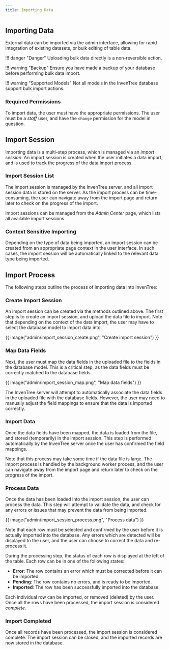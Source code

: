 ```yaml
---
title: Importing Data
---
```


## Importing Data

External data can be imported via the admin interface, allowing for rapid integration of existing datasets, or bulk editing of table data.

!!! danger "Danger"
    Uploading bulk data directly is a non-reversible action.

!!! warning "Backup"
    Ensure you have made a backup of your database before performing bulk data import.

!!! warning "Supported Models"
    Not all models in the InvenTree database support bulk import actions.

### Required Permissions

To import data, the user must have the appropriate permissions. The user must be a *staff* user, and have the `change` permission for the model in question.

## Import Session

Importing data is a multi-step process, which is managed via an *import session*. An import session is created when the user initiates a data import, and is used to track the progress of the data import process.

### Import Session List

The import session is managed by the InvenTree server, and all import session data is stored on the server. As the import process can be time-consuming, the user can navigate away from the import page and return later to check on the progress of the import.

Import sessions can be managed from the *Admin Center* page, which lists all available import sessions

### Context Sensitive Importing

Depending on the type of data being imported, an import session can be created from an appropriate page context in the user interface. In such cases, the import session will be automatically linked to the relevant data type being imported.

## Import Process

The following steps outline the process of importing data into InvenTree:

### Create Import Session

An import session can be created via the methods outlined above. The first step is to create an import session, and upload the data file to import. Note that depending on the context of the data import, the user may have to select the database model to import data into.

{{ image("admin/import_session_create.png", "Create import session") }}

### Map Data Fields

Next, the user must map the data fields in the uploaded file to the fields in the database model. This is a critical step, as the data fields must be correctly matched to the database fields.

{{ image("admin/import_session_map.png", "Map data fields") }}

The InvenTree server will attempt to automatically associate the data fields in the uploaded file with the database fields. However, the user may need to manually adjust the field mappings to ensure that the data is imported correctly.

### Import Data

Once the data fields have been mapped, the data is loaded from the file, and stored (temporarily) in the import session. This step is performed automatically by the InvenTree server once the user has confirmed the field mappings.

Note that this process may take some time if the data file is large. The import process is handled by the background worker process, and the user can navigate away from the import page and return later to check on the progress of the import.

### Process Data

Once the data has been loaded into the import session, the user can process the data. This step will attempt to validate the data, and check for any errors or issues that may prevent the data from being imported.

{{ image("admin/import_session_process.png", "Process data") }}

Note that each row must be selected and confirmed by the user before it is actually imported into the database. Any errors which are detected will be displayed to the user, and the user can choose to correct the data and re-process it.

During the processing step, the status of each row is displayed at the left of the table. Each row can be in one of the following states:

- **Error**: The row contains an error which must be corrected before it can be imported.
- **Pending**: The row contains no errors, and is ready to be imported.
- **Imported**: The row has been successfully imported into the database.

Each individual row can be imported, or removed (deleted) by the user. Once all the rows have been processed, the import session is considered *complete*.

### Import Completed

Once all records have been processed, the import session is considered complete. The import session can be closed, and the imported records are now stored in the database.
